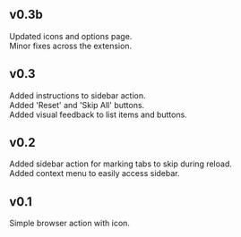 ## v0.3b

Updated icons and options page.  
Minor fixes across the extension.

## v0.3

Added instructions to sidebar action.  
Added 'Reset' and 'Skip All' buttons.  
Added visual feedback to list items and buttons.

## v0.2

Added sidebar action for marking tabs to skip during reload.  
Added context menu to easily access sidebar.

## v0.1

Simple browser action with icon.
